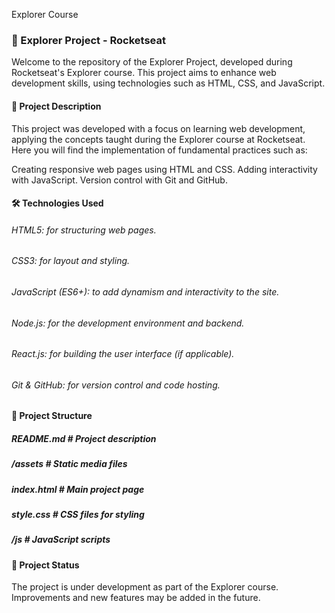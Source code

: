 Explorer Course
### 🚀 Explorer Project - Rocketseat
Welcome to the repository of the Explorer Project, developed during Rocketseat's Explorer course. This project aims to enhance web development skills, using technologies such as HTML, CSS, and JavaScript.

#### 📝 Project Description

This project was developed with a focus on learning web development, applying the concepts taught during the Explorer course at Rocketseat. Here you will find the implementation of fundamental practices such as:

Creating responsive web pages using HTML and CSS.
Adding interactivity with JavaScript.
Version control with Git and GitHub.

#### 🛠 Technologies Used

###### HTML5: for structuring web pages.

###### CSS3: for layout and styling.

###### JavaScript (ES6+): to add dynamism and interactivity to the site.

###### Node.js: for the development environment and backend.

###### React.js: for building the user interface (if applicable).

###### Git & GitHub: for version control and code hosting.
#### 📂 Project Structure

##### README.md          # Project description
##### /assets            # Static media files
##### index.html         # Main project page
##### style.css          # CSS files for styling
##### /js                # JavaScript scripts



#### 🚧 Project Status
The project is under development as part of the Explorer course. Improvements and new features may be added in the future.

